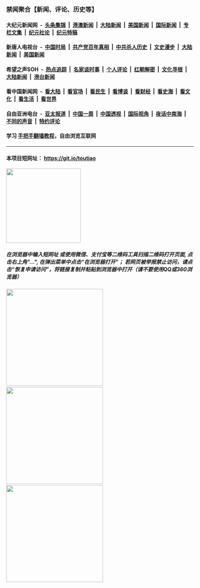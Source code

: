 ### 禁闻聚合【新闻、评论、历史等】

#### 大纪元新闻网 &nbsp;-&nbsp; [头条集锦](indexes/E头条集锦.md?t=02161302) &nbsp;|&nbsp; [港澳新闻](indexes/E港澳新闻.md?t=02161302)  &nbsp;|&nbsp; [大陆新闻](indexes/E大陆新闻.md?t=02161302) &nbsp;|&nbsp; [美国新闻](indexes/E美国新闻.md?t=02161302) &nbsp;|&nbsp; [国际新闻](indexes/E国际新闻.md?t=02161302) &nbsp;|&nbsp; [专栏文集](indexes/E专栏文集.md?t=02161302) &nbsp;|&nbsp; [纪元社论](indexes/E纪元社论.md?t=02161302) &nbsp;|&nbsp; [纪元特稿](indexes/E纪元特稿.md?t=02161302) 

#### 新唐人电视台 &nbsp;-&nbsp; [中国时局](indexes/N中国时局.md?t=02161302) &nbsp;|&nbsp; [共产党百年真相](indexes/N共产党百年真相.md?t=02161302) &nbsp;|&nbsp; [中共杀人历史](indexes/N中共杀人历史.md?t=02161302) &nbsp;|&nbsp; [文史漫步](indexes/N文史漫步.md?t=02161302) &nbsp;|&nbsp; [大陆新闻](indexes/N大陆新闻.md?t=02161302) &nbsp;|&nbsp; [美国新闻](indexes/N美国新闻.md?t=02161302)

#### 希望之声SOH &nbsp;-&nbsp; [热点追踪](indexes/H热点追踪.md?t=02161302) &nbsp;|&nbsp; [名家谈时事](indexes/H名家谈时事.md?t=02161302) &nbsp;|&nbsp; [个人评论](indexes/H个人评论.md?t=02161302)  &nbsp;|&nbsp; [红朝解密](indexes/H红朝解密.md?t=02161302) &nbsp;|&nbsp; [文化寻根](indexes/H文化寻根.md?t=02161302) &nbsp;|&nbsp; [大陆新闻](indexes/H大陆新闻.md?t=02161302) &nbsp;|&nbsp; [港台新闻](indexes/H港台新闻.md?t=02161302)

#### 看中国新闻网 &nbsp;-&nbsp; [看大陆](indexes/S看大陆.md?t=02161302) &nbsp;|&nbsp; [看官场](indexes/S看官场.md?t=02161302) &nbsp;|&nbsp; [看民生](indexes/S看民生.md?t=02161302)  &nbsp;|&nbsp; [看博谈](indexes/S看博谈.md?t=02161302) &nbsp;|&nbsp; [看财经](indexes/S看财经.md?t=02161302) &nbsp;|&nbsp; [看史海](indexes/S看史海.md?t=02161302) &nbsp;|&nbsp; [看文化](indexes/S看文化.md?t=02161302) &nbsp;|&nbsp; [看生活](indexes/S看生活.md?t=02161302) &nbsp;|&nbsp; [看世界](indexes/S看世界.md?t=02161302)

#### 自由亚洲电台 &nbsp;-&nbsp; [亚太报道](indexes/R亚太报道.md?t=02161302) &nbsp;|&nbsp; [中国一周](indexes/R中国一周.md?t=02161302) &nbsp;|&nbsp; [中国透视](indexes/R中国透视.md?t=02161302)  &nbsp;|&nbsp; [国际视角](indexes/R国际视角.md?t=02161302) &nbsp;|&nbsp; [夜话中南海](indexes/R夜话中南海.md?t=02161302) &nbsp;|&nbsp; [不同的声音](indexes/R不同的声音.md?t=02161302) &nbsp;|&nbsp; [特约评论](indexes/R特约评论.md?t=02161302)

#### 学习 [手把手翻墙教程](https://github.com/gfw-breaker/guides/wiki)，自由浏览互联网

----

#### 本项目短网址： https://git.io/toutiao
<img src="https://raw.githubusercontent.com/gfw-breaker/banned-news/master/scripts/img/qr.png" width="200px"/>  

##### 在浏览器中输入短网址 或使用微信、支付宝等二维码工具扫描二维码打开页面, 点击右上角"...", 在弹出菜单中点击“在浏览器打开”； 若网页被举报禁止访问，请点击“恢复申请访问”，将链接复制并粘贴到浏览器中打开（请不要使用QQ或360浏览器）

<img src="https://raw.githubusercontent.com/gfw-breaker/banned-news/master/scripts/img/1.png" width="260px"/> &nbsp; <img src="https://raw.githubusercontent.com/gfw-breaker/banned-news/master/scripts/img/2.png" width="260px"/> &nbsp; <img src="https://raw.githubusercontent.com/gfw-breaker/banned-news/master/scripts/img/3.png" width="260px"/>
